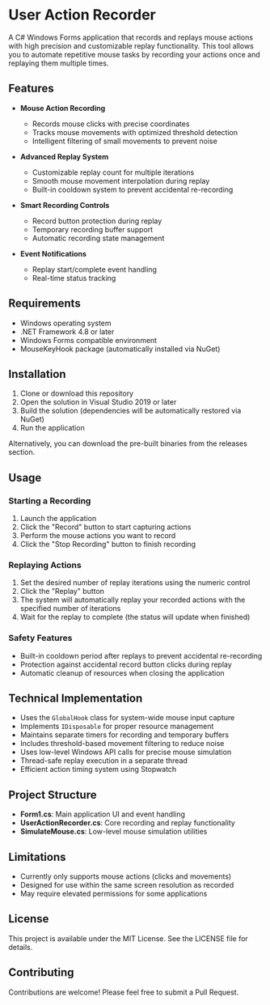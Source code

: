 # User Action Recorder

A C# Windows Forms application that records and replays mouse actions with high precision and customizable replay functionality. This tool allows you to automate repetitive mouse tasks by recording your actions once and replaying them multiple times.

## Features

- **Mouse Action Recording**
  - Records mouse clicks with precise coordinates
  - Tracks mouse movements with optimized threshold detection
  - Intelligent filtering of small movements to prevent noise

- **Advanced Replay System**
  - Customizable replay count for multiple iterations
  - Smooth mouse movement interpolation during replay
  - Built-in cooldown system to prevent accidental re-recording

- **Smart Recording Controls**
  - Record button protection during replay
  - Temporary recording buffer support
  - Automatic recording state management

- **Event Notifications**
  - Replay start/complete event handling
  - Real-time status tracking

## Requirements

- Windows operating system
- .NET Framework 4.8 or later
- Windows Forms compatible environment
- MouseKeyHook package (automatically installed via NuGet)

## Installation

1. Clone or download this repository
2. Open the solution in Visual Studio 2019 or later
3. Build the solution (dependencies will be automatically restored via NuGet)
4. Run the application

Alternatively, you can download the pre-built binaries from the releases section.

## Usage

### Starting a Recording

1. Launch the application
2. Click the "Record" button to start capturing actions
3. Perform the mouse actions you want to record
4. Click the "Stop Recording" button to finish recording

### Replaying Actions

1. Set the desired number of replay iterations using the numeric control
2. Click the "Replay" button
3. The system will automatically replay your recorded actions with the specified number of iterations
4. Wait for the replay to complete (the status will update when finished)

### Safety Features

- Built-in cooldown period after replays to prevent accidental re-recording
- Protection against accidental record button clicks during replay
- Automatic cleanup of resources when closing the application

## Technical Implementation

- Uses the `GlobalHook` class for system-wide mouse input capture
- Implements `IDisposable` for proper resource management
- Maintains separate timers for recording and temporary buffers
- Includes threshold-based movement filtering to reduce noise
- Uses low-level Windows API calls for precise mouse simulation
- Thread-safe replay execution in a separate thread
- Efficient action timing system using Stopwatch

## Project Structure

- **Form1.cs**: Main application UI and event handling
- **UserActionRecorder.cs**: Core recording and replay functionality
- **SimulateMouse.cs**: Low-level mouse simulation utilities

## Limitations

- Currently only supports mouse actions (clicks and movements)
- Designed for use within the same screen resolution as recorded
- May require elevated permissions for some applications

## License

This project is available under the MIT License. See the LICENSE file for details.

## Contributing

Contributions are welcome! Please feel free to submit a Pull Request.
